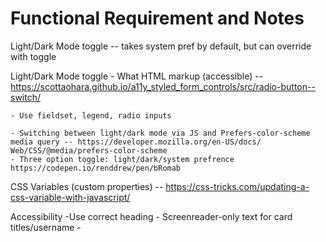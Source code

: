 # Functional Requirement and Notes

Light/Dark Mode toggle -- takes system pref by default, but can override with toggle

Light/Dark Mode toggle
    - What HTML markup (accessible) -- https://scottaohara.github.io/a11y_styled_form_controls/src/radio-button--switch/

    - Use fieldset, legend, radio inputs

    - Switching between light/dark mode via JS and Prefers-color-scheme media query -- https://developer.mozilla.org/en-US/docs/ Web/CSS/@media/prefers-color-scheme
    - Three option toggle: light/dark/system prefrence https://codepen.io/renddrew/pen/bRomab

CSS Variables (custom properties) -- https://css-tricks.com/updating-a-css-variable-with-javascript/



Accessibility
    -Use correct heading
    - Screenreader-only text for card titles/username
    - 